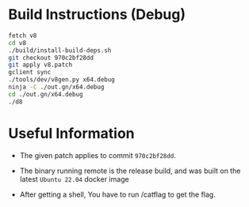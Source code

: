 # Build Instructions (Debug)

```sh
fetch v8
cd v8
./build/install-build-deps.sh
git checkout 970c2bf28dd
git apply v8.patch
gclient sync
./tools/dev/v8gen.py x64.debug
ninja -C ./out.gn/x64.debug
cd ./out.gn/x64.debug
./d8
```

# Useful Information

+ The given patch applies to commit `970c2bf28dd`.

+ The binary running remote is the release build, and was built on the latest `Ubuntu 22.04` docker image

+ After getting a shell, You have to run /catflag to get the flag.
